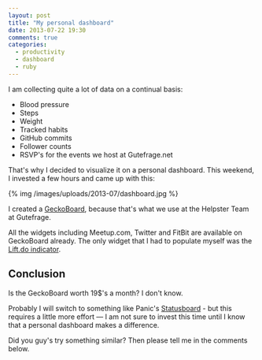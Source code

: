 ```yaml
---
layout: post
title: "My personal dashboard"
date: 2013-07-22 19:30
comments: true
categories:
  - productivity
  - dashboard
  - ruby
---
```


I am collecting quite a lot of data on a continual basis:

* Blood pressure
* Steps
* Weight
* Tracked habits
* GitHub commits
* Follower counts
* RSVP's for the events we host at Gutefrage.net

That's why I decided to visualize it on a personal dashboard. This weekend, I invested a few hours and came up with this:

{% img /images/uploads/2013-07/dashboard.jpg %}

I created a [GeckoBoard][1], because that's what we use at the Helpster Team at Gutefrage.

All the widgets including Meetup.com, Twitter and FitBit are available on GeckoBoard already. The only widget that I had to populate myself was the [Lift.do indicator][2].

## Conclusion

Is the GeckoBoard worth 19$'s a month? I don't know. 

Probably I will switch to something like Panic's [Statusboard][3] - but this requires a little more effort — I am not sure to invest this time until I know that a personal dashboard makes a difference.

Did you guy's try something similar? Then please tell me in the comments below.

[1]: https://www.geckoboard.com/  
[2]: https://github.com/shostakovich/gecko-lifter/blob/master/gecko-lifter.rb
[3]: http://panic.com/statusboard/

